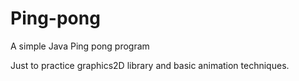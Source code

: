 Ping-pong
=========

A simple Java Ping pong program 

Just to practice graphics2D library and basic animation techniques.
